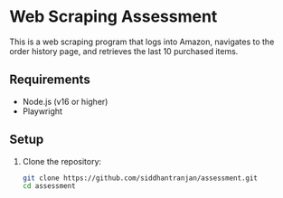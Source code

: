 # Web Scraping Assessment

This is a web scraping program that logs into Amazon, navigates to the order history page, and retrieves the last 10 purchased items.

## Requirements
- Node.js (v16 or higher)
- Playwright

## Setup
1. Clone the repository:
   ```bash
   git clone https://github.com/siddhantranjan/assessment.git
   cd assessment